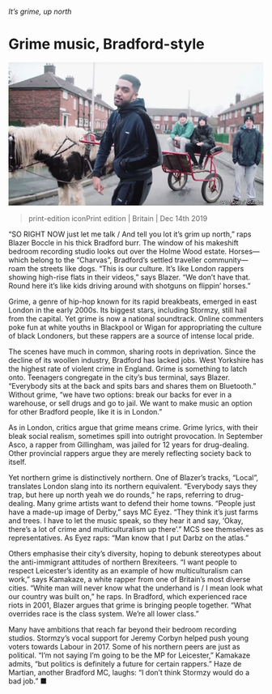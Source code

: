 ###### It’s grime, up north

# Grime music, Bradford-style 

![image](images/20191214_BRP003_0.jpg) 

> print-edition iconPrint edition | Britain | Dec 14th 2019 

“SO RIGHT NOW just let me talk / And tell you lot it’s grim up north,” raps Blazer Boccle in his thick Bradford burr. The window of his makeshift bedroom recording studio looks out over the Holme Wood estate. Horses—which belong to the “Charvas”, Bradford’s settled traveller community—roam the streets like dogs. “This is our culture. It’s like London rappers showing high-rise flats in their videos,” says Blazer. “We don’t have that. Round here it’s like kids driving around with shotguns on flippin’ horses.” 

Grime, a genre of hip-hop known for its rapid breakbeats, emerged in east London in the early 2000s. Its biggest stars, including Stormzy, still hail from the capital. Yet grime is now a national soundtrack. Online commenters poke fun at white youths in Blackpool or Wigan for appropriating the culture of black Londoners, but these rappers are a source of intense local pride. 

The scenes have much in common, sharing roots in deprivation. Since the decline of its woollen industry, Bradford has lacked jobs. West Yorkshire has the highest rate of violent crime in England. Grime is something to latch onto. Teenagers congregate in the city’s bus terminal, says Blazer. “Everybody sits at the back and spits bars and shares them on Bluetooth.” Without grime, “we have two options: break our backs for ever in a warehouse, or sell drugs and go to jail. We want to make music an option for other Bradford people, like it is in London.” 

As in London, critics argue that grime means crime. Grime lyrics, with their bleak social realism, sometimes spill into outright provocation. In September Asco, a rapper from Gillingham, was jailed for 12 years for drug-dealing. Other provincial rappers argue they are merely reflecting society back to itself. 

Yet northern grime is distinctively northern. One of Blazer’s tracks, “Local”, translates London slang into its northern equivalent. “Everybody says they trap, but here up north yeah we do rounds,” he raps, referring to drug-dealing. Many grime artists want to defend their home towns. “People just have a made-up image of Derby,” says MC Eyez. “They think it’s just farms and trees. I have to let the music speak, so they hear it and say, ‘Okay, there’s a lot of crime and multiculturalism up there’.” MCS see themselves as representatives. As Eyez raps: “Man know that I put Darbz on the atlas.” 

Others emphasise their city’s diversity, hoping to debunk stereotypes about the anti-immigrant attitudes of northern Brexiteers. “I want people to respect Leicester’s identity as an example of how multiculturalism can work,” says Kamakaze, a white rapper from one of Britain’s most diverse cities. “White man will never know what the underhand is / I mean look what our country was built on,” he raps. In Bradford, which experienced race riots in 2001, Blazer argues that grime is bringing people together. “What overrides race is the class system. We’re all lower class.” 

Many have ambitions that reach far beyond their bedroom recording studios. Stormzy’s vocal support for Jeremy Corbyn helped push young voters towards Labour in 2017. Some of his northern peers are just as political. “I’m not saying I’m going to be the MP for Leicester,” Kamakaze admits, “but politics is definitely a future for certain rappers.” Haze de Martian, another Bradford MC, laughs: “I don’t think Stormzy would do a bad job.” ■ 

